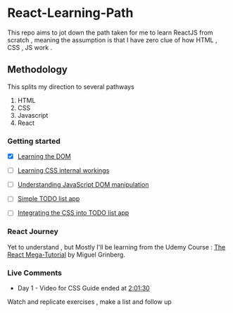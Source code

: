 # React-Learning-Path
This repo aims to jot down the path taken for me to learn ReactJS from scratch , meaning the assumption is that I have zero clue of how HTML , CSS , JS work .


## Methodology 
This splits my direction to several pathways 

1. HTML
2. CSS
3. Javascript
4. React

### Getting started 
- [x] [Learning the DOM]()
- [ ] [Learning CSS internal workings](https://github.com/invader43/React-Learning-Path/blob/main/tutorials/CSS%20-%20%2011%20hrs.md)
- [ ] [Understanding JavaScript DOM manipulation]()
- [ ] [Simple TODO list app]()
- [ ] [Integrating the CSS into TODO list app]()


### React Journey 
Yet to understand , but Mostly I'll be learning from the Udemy Course : [The React Mega-Tutorial](https://www.udemy.com/course/react-mega-tutorial) by Miguel Grinberg.


### Live Comments 
- Day 1 - Video for CSS Guide ended at [2:01:30](https://youtu.be/OXGznpKZ_sA?list=PLWKjhJtqVAbmMuZ3saqRIBimAKIMYkt0E&t=7290)

Watch and replicate exercises , make a list and follow up